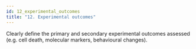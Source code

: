 ```yaml
---
id: 12_experimental_outcomes
title: "12. Experimental outcomes"
---
```

Clearly define the primary and secondary experimental outcomes assessed (e.g. cell death, molecular markers, behavioural changes).
